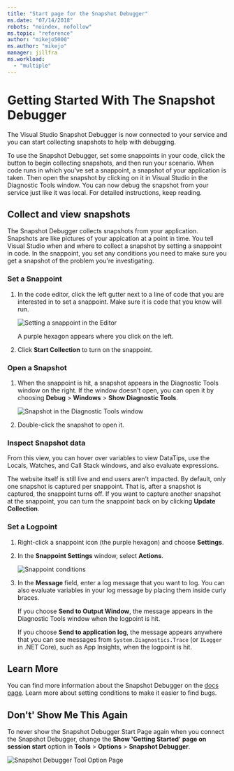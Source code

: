 ```yaml
---
title: "Start page for the Snapshot Debugger"
ms.date: "07/14/2018"
robots: "noindex, nofollow"
ms.topic: "reference"
author: "mikejo5000"
ms.author: "mikejo"
manager: jillfra
ms.workload:
  - "multiple"
---
```


# Getting Started With The Snapshot Debugger

The Visual Studio Snapshot Debugger is now connected to your service and you can start collecting snapshots to help with debugging.

To use the Snapshot Debugger, set some snappoints in your code, click the button to begin collecting snapshots, and then run your scenario. When code runs in which you've set a snappoint, a snapshot of your application is taken. Then open the snapshot by clicking on it in Visual Studio in the Diagnostic Tools window. You can now debug the snapshot from your service just like it was local. For detailed instructions, keep reading.

## Collect and view snapshots

The Snapshot Debugger collects snapshots from your application. Snapshots are like pictures of your appication at a point in time. You tell Visual Studio when and where to collect a snapshot by setting a snappoint in code. In the snappoint, you set any conditions you need to make sure you get a snapshot of the problem you're investigating.

### Set a Snappoint

1. In the code editor, click the left gutter next to a line of code that you are interested in to set a snappoint. Make sure it is code that you know will run.

    ![Setting a snappoint in the Editor](../media/snapshot-startpage-set-snappoint.png)

    A purple hexagon appears where you click on the left.

2. Click **Start Collection** to turn on the snappoint.

### Open a Snapshot

1. When the snappoint is hit, a snapshot appears in the Diagnostic Tools window on the right. If the window doesn't open, you can open it by choosing **Debug** > **Windows** > **Show Diagnostic Tools**.

    ![Snapshot in the Diagnostic Tools window](../media/snapshot-startpage-diagsession-window.png)

2. Double-click the snapshot to open it.

### Inspect Snapshot data

From this view, you can hover over variables to view DataTips, use the Locals, Watches, and Call Stack windows, and also evaluate expressions.

The website itself is still live and end users aren't impacted. By default, only one snapshot is captured per snappoint. That is, after a snapshot is captured, the snappoint turns off. If you want to capture another snapshot at the snappoint, you can turn the snappoint back on by clicking **Update Collection**.

### Set a Logpoint

1. Right-click a snappoint icon (the purple hexagon) and choose **Settings**.

2. In the **Snappoint Settings** window, select **Actions**.

    ![Snappoint conditions](../media/snapshot-startpage-logpoint.png)

3. In the **Message** field, enter a log message that you want to log. You can also evaluate variables in your log message by placing them inside curly braces.

    If you choose **Send to Output Window**, the message appears in the Diagnostic Tools window when the logpoint is hit.

    If you choose **Send to application log**, the message appears anywhere that you can see messages from `System.Diagnostics.Trace` (or `ILogger` in .NET Core), such as App Insights, when the logpoint is hit.

## Learn More

You can find more information about the Snapshot Debugger on the [docs page](../debug-live-azure-applications.md). Learn more about setting conditions to make it easier to find bugs.

## Don't' Show Me This Again

To never show the Snapshot Debugger Start Page again when you connect the Snapshot Debugger, change the **Show 'Getting Started' page on session start** option in **Tools** > **Options** > **Snapshot Debugger**.

![Snapshot Debugger Tool Option Page](../media/snapshot-startpage-tools-options.png)
